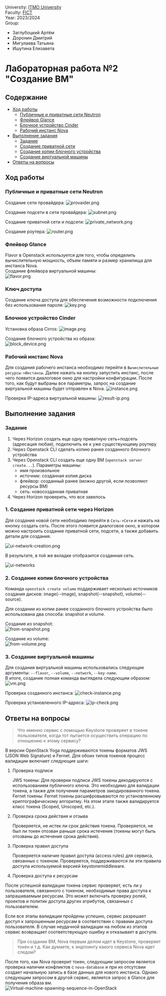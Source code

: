University: [ITMO University](https://itmo.ru/ru/)  \
Faculty: [FICT](https://fict.itmo.ru) \
Year: 2023/2024 \
Group:

- Заглубоцкий Артём
- Доронин Дмитрий
- Мигулаева Татьяна
- Ишутина Елизавета

# Лабораторная работа №2 "Создание ВМ"

## Содержание

- [Ход работы](#ход-работы)
  - [Публичные и приватные сети Neutron](#публичные-и-приватные-сети-neutron) 
  - [Флейвор Glance](#флейвор-glance)
  - [Блочное устройство Cinder](#блочное-устройство-cinder)
  - [Рабочий инстанс Nova](#рабочий-инстанс-nova)
- [Выполнение задания](#выполнение-задания)
  - [Задание](#задание)
  - [Создание приватной сети](#1-создание-приватной-сети-через-horizon)
  - [Создание копии блочного устройства](#2-создание-копии-блочного-устройства)
  - [Создание виртуальной машины](#3-создание-виртуальной-машины)
- [Ответы на вопросы](#ответы-на-вопросы)

## Ход работы

### Публичные и приватные сети Neutron

Создание сети провайдера:
![provaider.png](./img/creation_network.png)

Создание подсети в сети провайдера:
![subnet.png](./img/creation_subnet.png)

Создание приватной сети и подсети:
![private_network.png](./img/creation_private_network.png)

Создание роутера:
![router.png](./img/creation_router.png)

### Флейвор Glance

Flavor в Openstack используется для того, чтобы определить вычислительную мощность, объем памяти и размер хранилища для инстанса Nova. \
Создание флейвора виртуальной машины: \
![flavor.png](./img/creation_flavor.png)

### Ключ доступа

Создание ключа доступа для обеспечения возможности подключения без использования пароля:
![key.png](./img/creation_sshkey.png)

### Блочное устройство Cinder

Установка образа Cirros:
![image.png](./img/creation_image.png)

Создание блочного устройства из образа: \
![block_device.png](./img/creation_block_device.png)

### Рабочий инстанс Nova

Для создания рабочего инстанса необходимо перейти в `Вычислительные ресурсы->Инстансы`. Далее нажать на кнопку запустить инстанс, после чего появится диалоговое окно для настройки конфигурации. После того, как будут выбраны все параметры, запрос на создание виртуальной машины будет отправлен в Nova.
![instance.png](./img/created_instance.png)

Проверка IP-адреса виртуальной машины:
![result-ip.png](./img/result_of_ip.png)

## Выполнение задания

### Задание

1. Через Horizon создать еще одну приватную сеть+подсеть (адресация любая), подключить ее к уже существующему роутеру
2. Через Openstack CLI сделать копию ранее созданного блочного устройства
3. Через Openstack CLI создать еще одну ВМ (`openstack server create...`). Параметры машины:
    - имя произвольное
    - источник: созданная копия диска
    - флейвор: созданный ранее (можно другой, если позволяют ресурсы ВМ)
    - сеть: новосозданная приватная
4. Через Horizon проверить, что все завелось

### 1. Создание приватной сети через Horizon

Для создания новой сети необходимо перейти в `Сеть->Сети` и нажать на кнопку создать сеть. После этого появится диалоговое окно, в котором можно настроить создание приватной сети, подсети, а также добавить детали для создания.

![ui-network-creation.png](./img/ui_network_creation.png)

В результате, в той же вкладке отобразится созданная сеть.

![ui-networks](./img/ui_networks.png)

### 2. Создание копии блочного устройства

Команда `openstack create volume` поддерживает несколько источников создания дисков: image(--image), snapshot(--snapshot), volume(--source).

Для создании из копии ранее созданного блочного устройства было использована два способа: snapshot и volume.

Создание из snapshot: \
![from-snapshot.png](./img/creation_disk_from_snapshot.png)

Создание из volume: \
![from-volume.png](./img/creation_block_from_volume.png)

### 3. Создание виртуальной машины

Для создания виртуальной машины использовались следующие аргументы: `--flavor`, `--volume`, `--network`, `--key-name`. \
В итоге, создание полная команда выглядела следующим образом:
![vm.png](./img/create_instance.png)

Проверка созданного инстанса:
![check-instance.png](./img/ui_check_created_instance.png)

Проверка установленного IP-адреса:
![ip-check.png](./img/result_of_ip_second.png)

## Ответы на вопросы

> Что именно сервис с помощью Keystone проверяет в токене пользователя, когда тот пытается осуществить операцию по отношению к этому сервису?

В версии OpenStack Yoga поддерживаются токены форматов JWS (JSON Web Signature) и Fernet. Для обоих типов токенов процесс валидации включает следующие шаги:
1. Проверка подписи

    JWS токены: Для проверки подписи JWS токены декодируются с использованием публичного ключа. Это необходимо для валидации токена, а также для получения параметров закодированного токена.
    Fernet токены: Fernet токены расшифровываются по установленному криптографическому алгоритму. На этом этапе также валидируется класс токена (Scoped, Unscoped, etc.).

2. Проверка срока действия и отзыва

    Проверяется, не истек ли срок действия токена.
    Проверяется, не был ли токен отозван раньше срока истечения (токены могут быть отозваны до истечения срока действия).

3. Проверка правил доступа

    Проверяется наличие правил доступа (access rules) для сервиса, связанных с токеном.
    Проверяется, поддерживаются ли эти правила доступа используемой версией keystonemiddleware.

4. Проверка доступа к ресурсам

После успешной валидации токена сервис проверяет, есть ли у пользователя, связанного с токеном, необходимые права доступа к запрашиваемым ресурсам. Это может включать проверку ролей, проектов и политик доступа других атрибутов, связанных с пользователем.

Если все этапы валидации пройдены успешно, сервис разрешает доступ к запрошенным ресурсам в соответствии с правами доступа пользователя. В случае неудачной валидации на любом из этапов сервис возвращает соответствующую ошибку и отказывает в доступе.

> При создании ВМ, Nova первым делом идет в Keystone, проверяет токен и т.д. Как думаете, к эндпоинту какого сервиса Nova идет следом?

После того, как Nova проверит токен, следующим запросом является проверка наличии конфликтов с `nova-database` и при их отсутсвии создает начальную запись в базе данных для нового инстанса. Однако следующим запросом в другой сервис, является запрос в Glance для получения образа вм.    
![Virtual-machine-spawning-sequence-in-OpenStack](https://github.com/ch4t5ky/2023_2024-openstack-teamwork/assets/141184937/337477a7-bf15-4932-a0a1-124443289ee7)